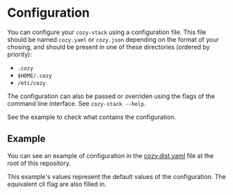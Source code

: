 Configuration
=============

You can configure your `cozy-stack` using a configuration file. This file
should be named `cozy.yaml` or `cozy.json` depending on the format of your
chosing, and should be present in one of these directories (ordered by
priority):

-  `.cozy`
-  `$HOME/.cozy`
-  `/etc/cozy`

The configuration can also be passed or overriden using the flags of the
command line interface. See `cozy-stack --help`.

See the example to check what contains the configuration.

Example
-------

You can see an example of configuration in the
[cozy.dist.yaml](./cozy.dist.yaml) file at the root of this repository.

This example's values represent the default values of the configuration. The
equivalent cli flag are also filled in.

